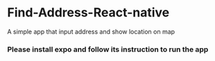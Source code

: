 # Find-Address-React-native
A simple app that input address and show location on map

### Please install expo and follow its instruction to run the app 
